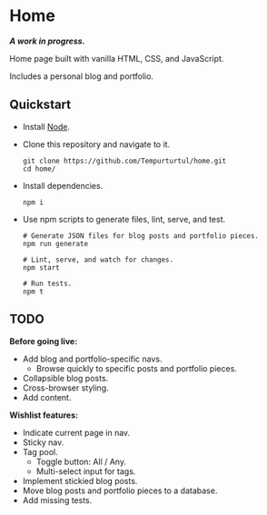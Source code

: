 # Home

***A work in progress.***

Home page built with vanilla HTML, CSS, and JavaScript.

Includes a personal blog and portfolio.

## Quickstart

- Install [Node](https://nodejs.org/en/).
- Clone this repository and navigate to it.

  ```
  git clone https://github.com/Tempurturtul/home.git
  cd home/
  ```

- Install dependencies.

  ```
  npm i
  ```

- Use npm scripts to generate files, lint, serve, and test.

  ```
  # Generate JSON files for blog posts and portfolio pieces.
  npm run generate

  # Lint, serve, and watch for changes.
  npm start

  # Run tests.
  npm t
  ```

## TODO

**Before going live:**

- Add blog and portfolio-specific navs.
  - Browse quickly to specific posts and portfolio pieces.
- Collapsible blog posts.
- Cross-browser styling.
- Add content.

**Wishlist features:**

- Indicate current page in nav.
- Sticky nav.
- Tag pool.
  - Toggle button: All / Any.
  - Multi-select input for tags.
- Implement stickied blog posts.
- Move blog posts and portfolio pieces to a database.
- Add missing tests.
